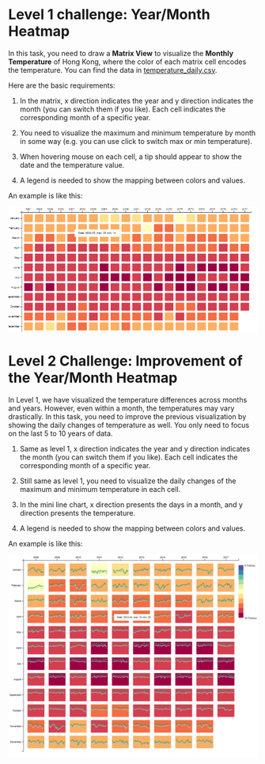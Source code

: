 # Level 1 challenge: Year/Month Heatmap
In this task, you need to draw a **Matrix View** to visualize the **Monthly Temperature** of Hong Kong, where the color of each matrix cell encodes the temperature. You can find the data in [temperature_daily.csv](./temperature_daily.csv).

Here are the basic requirements:

1. In the matrix, x direction indicates the year and y direction indicates the month (you can switch them if you like). Each cell indicates the corresponding month of a specific year.

1. You need to visualize the maximum and minimum temperature by month in some way (e.g. you can use click to switch max or min temperature).

1. When hovering mouse on each cell, a tip should appear to show the date and the temperature value.

1. A legend is needed to show the mapping between colors and values.

  An example is like this:

  ![level1](./level1.png)

# Level 2 Challenge: Improvement of the Year/Month Heatmap

In Level 1, we have visualized the temperature differences across months and years. However, even within a month, the temperatures may vary drastically. In this task, you need to improve the previous visualization by showing the daily changes of temperature as well. You only need to focus on the last 5 to 10 years of data.

1. Same as level 1, x direction indicates the year and y direction indicates the month (you can switch them if you like). Each cell indicates the corresponding month of a specific year.

1. Still same as level 1, you need to visualize the daily changes of the maximum and minimum temperature in each cell.

1. In the mini line chart, x direction presents the days in a month, and y direction presents the temperature.

1. A legend is needed to show the mapping between colors and values.

  An example is like this:

  ![level2](./level2.png)
